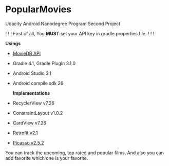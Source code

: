 # PopularMovies
Udacity Android Nanodegree Program Second Project

! ! ! First of all, You <b>MUST</b> set your API key in gradle.properties file. ! ! ! 

  <b>Usings</b>
+ <a href="https://developers.themoviedb.org/3" target="_blank"> MovieDB API  </a> 
+ Gradle 4.1, Gradle Plugin 3.1.0
+ Android Studio 3.1
+ Android compile sdk 26

  <b>Implementations</b>
+ RecyclerView v7.26
+ ConstraintLayout v1.0.2
+ CardView v7.26
+ <a href="http://square.github.io/retrofit/" target="_blank" /> Retrofit v2.1 </a> 
+ <a href="http://square.github.io/picasso/" target="_blank" /> Picasso v2.5.2  </a> 

You can track the upcoming, top rated and popular films. And also you can add favorite which one is your favorite.  
